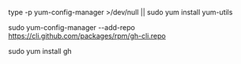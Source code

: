 type -p yum-config-manager >/dev/null || sudo yum install yum-utils

sudo yum-config-manager --add-repo https://cli.github.com/packages/rpm/gh-cli.repo

sudo yum install gh
